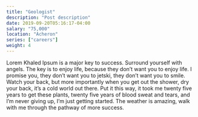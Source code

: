 ```yaml
---
title: "Geologist"
description: "Post description"
date: 2019-09-20T05:16:17-04:00
salary: "75,000"
location: "Acheron"
series: ["careers"]
weight: 4
---
```


Lorem Khaled Ipsum is a major key to success. Surround yourself with angels. The key is to enjoy life, because they don’t want you to enjoy life. I promise you, they don’t want you to jetski, they don’t want you to smile. Watch your back, but more importantly when you get out the shower, dry your back, it’s a cold world out there. Put it this way, it took me twenty five years to get these plants, twenty five years of blood sweat and tears, and I’m never giving up, I’m just getting started. The weather is amazing, walk with me through the pathway of more success.
